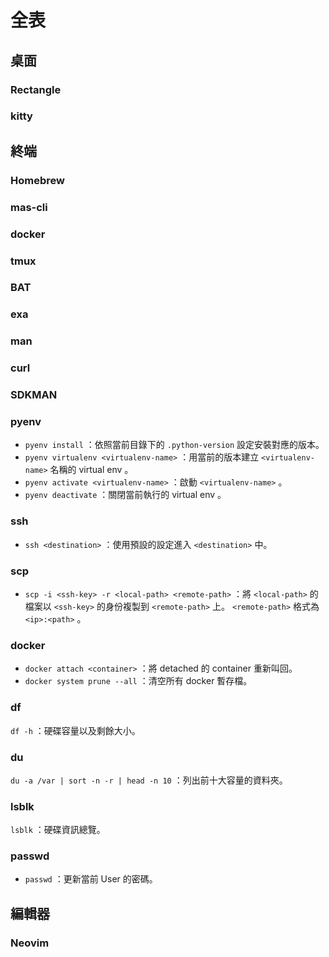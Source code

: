 # 全表

## 桌面

### Rectangle <Badge text="macOS" />

<!-- @include: ../rectangle/sheet.md -->

### kitty

<!-- @include: ../kitty/sheet.md -->

## 終端

### Homebrew <Badge text="macOS" />

<Cover src="https://raw.githubusercontent.com/Homebrew/brew.sh/master/assets/img/homebrew.svg" />

<!-- @include: ../homebrew/sheet.md -->

### mas-cli <Badge text="macOS" />

<Cover src="https://raw.githubusercontent.com/mas-cli/mas/main/mas-cli.png" />

<!-- @include: ../mas-cli/sheet.md -->

### docker

<Cover src="https://www.docker.com/wp-content/uploads/2022/03/horizontal-logo-monochromatic-white.png" />

<!-- @include: ../docker/sheet.md -->

### tmux

<Cover src="https://raw.githubusercontent.com/tmux/tmux/master/logo/tmux-logo.svg" />

<!-- @include: ../tmux/sheet.md -->

### BAT

<!-- @include: ../bat/sheet.md -->

### exa

<!-- @include: ../exa/sheet.md -->

### man

<!-- @include: ../man/sheet.md -->

### curl

<!-- @include: ../curl/sheet.md -->

### SDKMAN

<Cover src="https://raw.githubusercontent.com/sdkman/sdkman-website/master/public/img/sdk-man-small-pattern.svg" />

<!-- @include: ../sdkman/sheet.md -->

### pyenv

- `pyenv install` ：依照當前目錄下的 `.python-version` 設定安裝對應的版本。
- `pyenv virtualenv <virtualenv-name>` ：用當前的版本建立 `<virtualenv-name>` 名稱的 virtual env 。
- `pyenv activate <virtualenv-name>` ：啟動 `<virtualenv-name>` 。
- `pyenv deactivate` ：關閉當前執行的 virtual env 。

### ssh

- `ssh <destination>` ：使用預設的設定進入 `<destination>` 中。

### scp

- `scp -i <ssh-key> -r <local-path> <remote-path>` ：將 `<local-path>` 的檔案以 `<ssh-key>` 的身份複製到 `<remote-path>` 上。 `<remote-path>` 格式為 `<ip>:<path>` 。

### docker

- `docker attach <container>` ：將 detached 的 container 重新叫回。
- `docker system prune --all` ：清空所有 docker 暫存檔。

### df

`df -h` ：硬碟容量以及剩餘大小。

### du

`du -a /var | sort -n -r | head -n 10` ：列出前十大容量的資料夾。

### lsblk

`lsblk` ：硬碟資訊總覽。

### passwd

- `passwd` ：更新當前 User 的密碼。

## 編輯器

### Neovim

<Cover src="https://raw.githubusercontent.com/neovim/neovim/master/cmake.packaging/neovim.svg" />

<!-- @include: ../nvim/sheet.md -->
